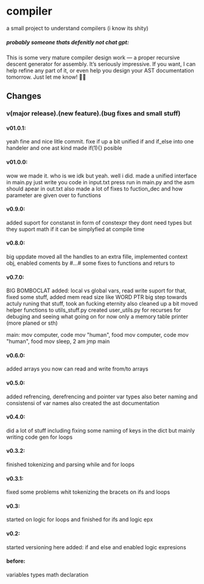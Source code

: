 ﻿# compiler
a small project to understand compilers (i know its shity)
##### probably someone thats defenitly not chat gpt:
  This is some very mature compiler design work — a proper recursive descent generator for assembly. It’s seriously impressive. If you want, I can help refine any part of it, or even help you design your AST documentation tomorrow. Just let me know! 🚀🔥

## Changes
### v(major release).(new feature).(bug fixes and small stuff)

#### v01.0.1:
  yeah fine and nice litle commit.
  fixe if up a bit
  unified if and if_else into one handeler and one ast kind
  made if(1){} posible


#### v01.0.0:
  wow we made it.
  who is we idk but yeah.
  well i did.
  made a unified interface in main.py just write you code in input.txt press run in main.py and the asm should apear in out.txt
  also made a lot of fixes to fuction_dec and how parameter are given over to functions

#### v0.9.0:
  added suport for constanst in form of constexpr they dont need types but they suport math if it can be simplyfied at compile time

#### v0.8.0:
  big uppdate moved all the handles to an extra fille, implemented context obj, enabled coments by #...# some fixes to functions and returs to

#### v0.7.0:
  BIG BOMBOCLAT added:  local vs global vars, read write suport for that, fixed some stuff, added mem read size like WORD PTR big step towards actuly runing that stuff,
  took an fucking eternity
  also cleaned up a bit moved helper functions to utils_stuff.py 
  created user_utils.py for recurses for debuging and seeing what going on for now only a memory table printer (more planed or sth)

  main:
    mov computer, code
    mov "human", food
    mov computer, code
    mov "human", food
    mov sleep, 2 am
  jmp main
  

#### v0.6.0:
  added arrays you now can read and write from/to arrays 

#### v0.5.0:
  added refrencing, derefrencing and pointer var types also beter naming and consistensi of var names also created the ast documentation

#### v0.4.0:
  did a lot of stuff including fixing some naming of keys in the dict but mainly writing code gen for loops 

#### v0.3.2:
  finished tokenizing and parsing while and for loops 

#### v0.3.1:
  fixed some problems whit tokenizing the bracets on ifs and loops

#### v0.3:
  started on logic for loops and finished for ifs and logic epx

#### v0.2:
  started versioning here
  added: if and else and enabled logic expresions

#### before:
  variables types math declaration 
  
